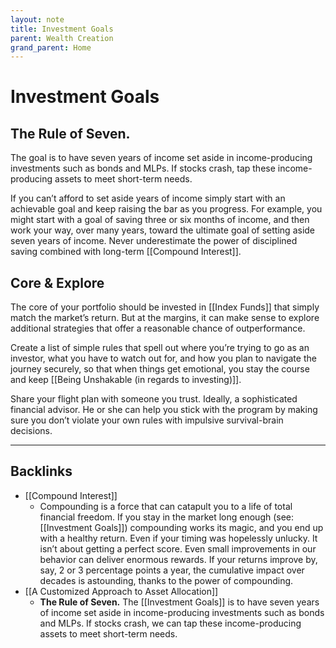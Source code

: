 ```yaml
---
layout: note
title: Investment Goals
parent: Wealth Creation
grand_parent: Home
---
```


# Investment Goals

## The Rule of Seven.

The goal is to have seven years of income set aside in income-producing investments such as bonds and MLPs. If stocks crash, tap these income-producing assets to meet short-term needs.

If you can’t afford to set aside years of income simply start with an achievable goal and keep raising the bar as you progress. For example, you might start with a goal of saving three or six months of income, and then work your way, over many years, toward the ultimate goal of setting aside seven years of income. Never underestimate the power of disciplined saving combined with long-term [[Compound Interest]].

## Core & Explore

The core of your portfolio should be invested in [[Index Funds]] that simply match the market’s return. But at the margins, it can make sense to explore additional strategies that offer a reasonable chance of outperformance.

Create a list of simple rules that spell out where you’re trying to go as an investor, what you have to watch out for, and how you plan to navigate the journey securely, so that when things get emotional, you stay the course and keep [[Being Unshakable (in regards to investing)]].

Share your flight plan with someone you trust. Ideally, a sophisticated financial advisor. He or she can help you stick with the program by making sure you don’t violate your own rules with impulsive survival-brain decisions.

---

## Backlinks
* [[Compound Interest]]
	* Compounding is a force that can catapult you to a life of total financial freedom. If you stay in the market long enough (see: [[Investment Goals]]) compounding works its magic, and you end up with a healthy return. Even if your timing was hopelessly unlucky. It isn’t about getting a perfect score. Even small improvements in our behavior can deliver enormous rewards. If your returns improve by, say, 2 or 3 percentage points a year, the cumulative impact over decades is astounding, thanks to the power of compounding.
* [[A Customized Approach to Asset Allocation]]
	* **The Rule of Seven.** The [[Investment Goals]] is to have seven years of income set aside in income-producing investments such as bonds and MLPs. If stocks crash, we can tap these income-producing assets to meet short-term needs.

